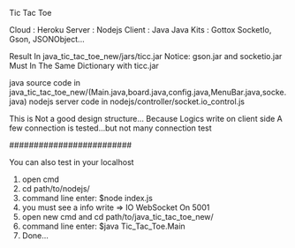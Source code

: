 
Tic Tac Toe

Cloud  : Heroku
Server : Nodejs
Client : Java
Java Kits : Gottox SocketIo, Gson, JSONObject...

Result In java_tic_tac_toe_new/jars/ticc.jar
Notice: gson.jar and socketio.jar Must In The Same Dictionary with ticc.jar

java source code in java_tic_tac_toe_new/(Main.java,board.java,config.java,MenuBar.java,socke.java)
nodejs server code in nodejs/controller/socket.io_control.js

This is Not a good design structure...
Because Logics write on client side
A few connection is tested...but not many connection test

#########################

You can also test in your localhost

1. open cmd
2. cd path/to/nodejs/
3. command line enter: $node index.js
4. you must see a info write => IO WebSocket On 5001
5. open new cmd and cd path/to/java_tic_tac_toe_new/
6. command line enter: $java Tic_Tac_Toe.Main
7. Done...

